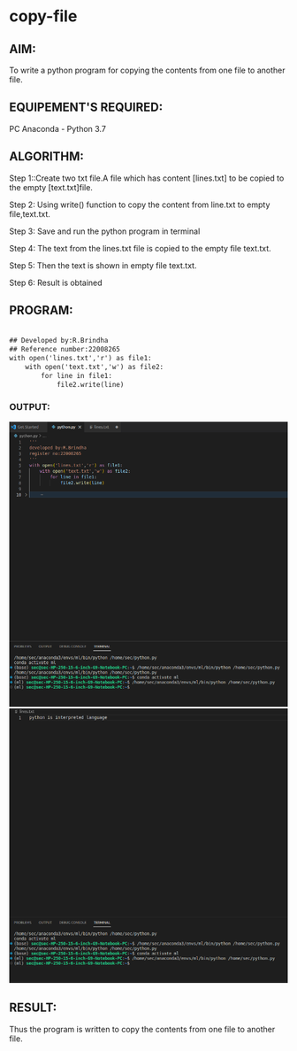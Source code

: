 # copy-file

## AIM:
To write a python program for copying the contents from one file to another file.

## EQUIPEMENT'S REQUIRED: 
PC
Anaconda - Python 3.7

## ALGORITHM: 

Step 1::Create two txt file.A file which has content [lines.txt] to be copied to the empty [text.txt]file.

Step 2: Using write() function to copy the content from line.txt to empty file,text.txt.
 
Step 3: Save and run the python program in terminal

Step 4:  The text from the lines.txt file is copied to the empty file text.txt.

Step 5: Then the text is shown in empty file text.txt.

Step 6: Result is obtained

## PROGRAM:
```

## Developed by:R.Brindha
## Reference number:22008265
with open('lines.txt','r') as file1:
    with open('text.txt','w') as file2:
        for line in file1:
            file2.write(line)
```
### OUTPUT:
![](./ss.png)
![](./ss1.png)


## RESULT:
Thus the program is written to copy the contents from one file to another file.
